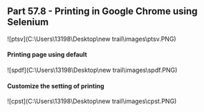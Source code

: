 ## Part 57.8 - Printing in Google Chrome using Selenium

![ptsv](C:\Users\13198\Desktop\new trail\images\ptsv.PNG)

#### Printing page using default

![spdf](C:\Users\13198\Desktop\new trail\images\spdf.PNG)

#### Customize the setting of printing 

![cpst](C:\Users\13198\Desktop\new trail\images\cpst.PNG)

